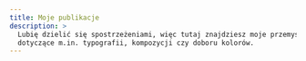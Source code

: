 ```yaml
---
title: Moje publikacje
description: >
  Lubię dzielić się spostrzeżeniami, więc tutaj znajdziesz moje przemyślenia
  dotyczące m.in. typografii, kompozycji czy doboru kolorów.
---
```




